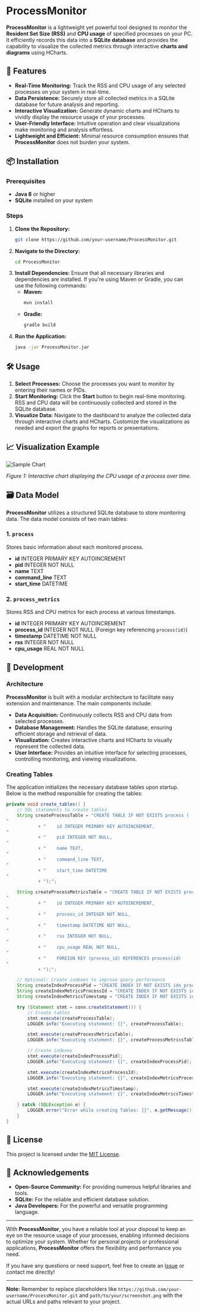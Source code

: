 # ProcessMonitor

**ProcessMonitor** is a lightweight yet powerful tool designed to monitor the **Resident Set Size (RSS)** and **CPU usage** of specified processes on your PC. It efficiently records this data into a **SQLite database** and provides the capability to visualize the collected metrics through interactive **charts and diagrams** using HCharts.

## 🚀 Features

- **Real-Time Monitoring:** Track the RSS and CPU usage of any selected processes on your system in real-time.
- **Data Persistence:** Securely store all collected metrics in a SQLite database for future analysis and reporting.
- **Interactive Visualization:** Generate dynamic charts and HCharts to vividly display the resource usage of your processes.
- **User-Friendly Interface:** Intuitive operation and clear visualizations make monitoring and analysis effortless.
- **Lightweight and Efficient:** Minimal resource consumption ensures that **ProcessMonitor** does not burden your system.

## 📦 Installation

### Prerequisites

- **Java 8** or higher
- **SQLite** installed on your system

### Steps

1. **Clone the Repository:**
   ```bash
   git clone https://github.com/your-username/ProcessMonitor.git
   ```
2. **Navigate to the Directory:**
   ```bash
   cd ProcessMonitor
   ```
3. **Install Dependencies:**
   Ensure that all necessary libraries and dependencies are installed. If you're using Maven or Gradle, you can use the following commands:
   - **Maven:**
     ```bash
     mvn install
     ```
   - **Gradle:**
     ```bash
     gradle build
     ```
4. **Run the Application:**
   ```bash
   java -jar ProcessMonitor.jar
   ```

## 🛠️ Usage

1. **Select Processes:**
   Choose the processes you want to monitor by entering their names or PIDs.
2. **Start Monitoring:**
   Click the **Start** button to begin real-time monitoring. RSS and CPU data will be continuously collected and stored in the SQLite database.
3. **Visualize Data:**
   Navigate to the dashboard to analyze the collected data through interactive charts and HCharts. Customize the visualizations as needed and export the graphs for reports or presentations.

## 📈 Visualization Example

![Sample Chart](path/to/your/screenshot.png)

*Figure 1: Interactive chart displaying the CPU usage of a process over time.*

## 🗃️ Data Model

**ProcessMonitor** utilizes a structured SQLite database to store monitoring data. The data model consists of two main tables:

### 1. `process`

Stores basic information about each monitored process.

- **id** INTEGER PRIMARY KEY AUTOINCREMENT
- **pid** INTEGER NOT NULL
- **name** TEXT
- **command_line** TEXT
- **start_time** DATETIME

### 2. `process_metrics`

Stores RSS and CPU metrics for each process at various timestamps.

- **id** INTEGER PRIMARY KEY AUTOINCREMENT
- **process_id** INTEGER NOT NULL (Foreign key referencing `process(id)`)
- **timestamp** DATETIME NOT NULL
- **rss** INTEGER NOT NULL
- **cpu_usage** REAL NOT NULL

## 🔧 Development

### Architecture

**ProcessMonitor** is built with a modular architecture to facilitate easy extension and maintenance. The main components include:

- **Data Acquisition:** Continuously collects RSS and CPU data from selected processes.
- **Database Management:** Handles the SQLite database, ensuring efficient storage and retrieval of data.
- **Visualization:** Creates interactive charts and HCharts to visually represent the collected data.
- **User Interface:** Provides an intuitive interface for selecting processes, controlling monitoring, and viewing visualizations.

### Creating Tables

The application initializes the necessary database tables upon startup. Below is the method responsible for creating the tables:

```java
private void create_tables() {
    // SQL statements to create tables
    String createProcessTable = "CREATE TABLE IF NOT EXISTS process (
"
            + "    id INTEGER PRIMARY KEY AUTOINCREMENT,
"
            + "    pid INTEGER NOT NULL,
"
            + "    name TEXT,
"
            + "    command_line TEXT,
"
            + "    start_time DATETIME
"
            + ");";

    String createProcessMetricsTable = "CREATE TABLE IF NOT EXISTS process_metrics (
"
            + "    id INTEGER PRIMARY KEY AUTOINCREMENT,
"
            + "    process_id INTEGER NOT NULL,
"
            + "    timestamp DATETIME NOT NULL,
"
            + "    rss INTEGER NOT NULL,
"
            + "    cpu_usage REAL NOT NULL,
"
            + "    FOREIGN KEY (process_id) REFERENCES process(id)
"
            + ");";

    // Optional: Create indexes to improve query performance
    String createIndexProcessPid = "CREATE INDEX IF NOT EXISTS idx_process_pid ON process(pid);";
    String createIndexMetricsProcessId = "CREATE INDEX IF NOT EXISTS idx_metrics_process_id ON process_metrics(process_id);";
    String createIndexMetricsTimestamp = "CREATE INDEX IF NOT EXISTS idx_metrics_timestamp ON process_metrics(timestamp);";

    try (Statement stmt = conn.createStatement()) {
        // Create tables
        stmt.execute(createProcessTable);
        LOGGER.info("Executing statement: {}", createProcessTable);

        stmt.execute(createProcessMetricsTable);
        LOGGER.info("Executing statement: {}", createProcessMetricsTable);

        // Create indexes
        stmt.execute(createIndexProcessPid);
        LOGGER.info("Executing statement: {}", createIndexProcessPid);

        stmt.execute(createIndexMetricsProcessId);
        LOGGER.info("Executing statement: {}", createIndexMetricsProcessId);

        stmt.execute(createIndexMetricsTimestamp);
        LOGGER.info("Executing statement: {}", createIndexMetricsTimestamp);

    } catch (SQLException e) {
        LOGGER.error("Error while creating Tables: {}", e.getMessage());
    }
}
```

## 📝 License

This project is licensed under the [MIT License](LICENSE).

## 🤝 Acknowledgements

- **Open-Source Community:** For providing numerous helpful libraries and tools.
- **SQLite:** For the reliable and efficient database solution.
- **Java Developers:** For the powerful and versatile programming language.

---

With **ProcessMonitor**, you have a reliable tool at your disposal to keep an eye on the resource usage of your processes, enabling informed decisions to optimize your system. Whether for personal projects or professional applications, **ProcessMonitor** offers the flexibility and performance you need.

If you have any questions or need support, feel free to create an [Issue](https://github.com/your-username/ProcessMonitor/issues) or contact me directly!

---

**Note:** Remember to replace placeholders like `https://github.com/your-username/ProcessMonitor.git` and `path/to/your/screenshot.png` with the actual URLs and paths relevant to your project.
